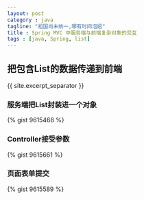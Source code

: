 ```yaml
---
layout: post
category : java
tagline: "祖国尚未统一,哪有时间泡妞"
title : Spring MVC 中服务端与前端复杂对象的交互 
tags : [java, Spring, list]
---
```


## 把包含List<Bean>的数据传递到前端
{{ site.excerpt_separator }}

### 服务端把List<Bean>封装进一个对象
{% gist 9615468 %}

### Controller接受参数
{% gist 9615661 %}

### 页面表单提交
{% gist 9615589 %}

